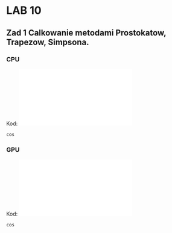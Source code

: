 # LAB 10
## Zad 1 Calkowanie metodami Prostokatow, Trapezow, Simpsona.
### CPU
Kod: ![Calkowanie_CPU](Calkowanie.cpp)
```
cos
```

### GPU
Kod: ![Calkowanie_GPU](Calkowanie.cu)
```
cos
```
